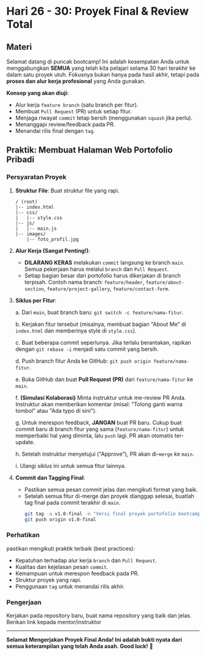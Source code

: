 # Hari 26 - 30: Proyek Final & Review Total

## Materi

Selamat datang di puncak bootcamp! Ini adalah kesempatan Anda untuk menggabungkan **SEMUA** yang telah kita pelajari selama 30 hari terakhir ke dalam satu proyek utuh. Fokusnya bukan hanya pada hasil akhir, tetapi pada **proses dan alur kerja profesional** yang Anda gunakan.

**Konsep yang akan diuji:**
-   Alur kerja `feature branch` (satu branch per fitur).
-   Membuat `Pull Request` (PR) untuk setiap fitur.
-   Menjaga riwayat `commit` tetap bersih (menggunakan `squash` jika perlu).
-   Menanggapi review/feedback pada PR.
-   Menandai rilis final dengan `tag`.

## Praktik: Membuat Halaman Web Portofolio Pribadi

### Persyaratan Proyek

1.  **Struktur File**: Buat struktur file yang rapi.
    ```
    / (root)
    |-- index.html
    |-- css/
    |   |-- style.css
    |-- js/
    |   |-- main.js
    |-- images/
        |-- foto_profil.jpg 
    ```

2.  **Alur Kerja (Sangat Penting!)**:
    -   **DILARANG KERAS** melakukan `commit` langsung ke branch `main`. Semua pekerjaan harus melalui `branch` dan `Pull Request`.
    -   Setiap bagian besar dari portofolio harus dikerjakan di branch terpisah. Contoh nama branch: `feature/header`, `feature/about-section`, `feature/project-gallery`, `feature/contact-form`.

3.  **Siklus per Fitur**:
   
    a.  Dari `main`, buat branch baru: `git switch -c feature/nama-fitur`.
    
    b.  Kerjakan fitur tersebut (misalnya, membuat bagian "About Me" di `index.html` dan memberinya style di `style.css`).
    
    c.  Buat beberapa commit seperlunya. Jika terlalu berantakan, rapikan dengan `git rebase -i` menjadi satu commit yang bersih.
    
    d.  Push branch fitur Anda ke GitHub: `git push origin feature/nama-fitur`.
    
    e.  Buka GitHub dan buat **Pull Request (PR)** dari `feature/nama-fitur` ke `main`.
    
    f.   **(Simulasi Kolaborasi)** Minta instruktur untuk me-review PR Anda. Instruktur akan memberikan komentar (misal: "Tolong ganti warna tombol" atau "Ada typo di sini").
    
    g.  Untuk merespon feedback, **JANGAN** buat PR baru. Cukup buat commit baru di branch fitur yang sama (`feature/nama-fitur`) untuk memperbaiki hal yang diminta, lalu `push` lagi. PR akan otomatis ter-update.
    
    h.  Setelah instruktur menyetujui ("Approve"), PR akan di-`merge` ke `main`.
    
    i.   Ulangi siklus ini untuk semua fitur lainnya.
    

5.  **Commit dan Tagging Final**:
    -   Pastikan semua pesan commit jelas dan mengikuti format yang baik.
    -   Setelah semua fitur di-merge dan proyek dianggap selesai, buatlah tag final pada commit terakhir di `main`.
        ```bash
        git tag -a v1.0-final -m "Versi final proyek portofolio bootcamp"
        git push origin v1.0-final
        ```

### Perhatikan

pastikan mengikuti praktik terbaik (best practices):
-   Kepatuhan terhadap alur kerja `branch` dan `Pull Request`.
-   Kualitas dan kejelasan pesan `commit`.
-   Kemampuan untuk merespon feedback pada PR.
-   Struktur proyek yang rapi.
-   Penggunaan `tag` untuk menandai rilis akhir.

### Pengerjaan
Kerjakan pada repository baru, buat nama repository yang baik dan jelas. Berikan link kepada mentor/instruktor

---
**Selamat Mengerjakan Proyek Final Anda! Ini adalah bukti nyata dari semua keterampilan yang telah Anda asah. Good luck!** 🚀
